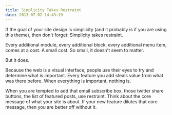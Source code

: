 ```yaml
---
title: Simplicity Takes Restraint
date: 2013-07-02 14:43:19
---
```


If the goal of your site design is simplicity (and it probably is if you are using this theme), then don't forget: Simplicity takes restraint.

Every additional module, every additional block, every additional menu item, comes at a cost. A small cost. So small, it doesn't seem to matter.

But it does.

Because the web is a visual interface, people use their eyes to try and determine what is important. Every feature you add steals value from what was there before. When everything is important, nothing is.

When you are tempted to add that email subscribe box, those twitter share buttons, the list of featured posts, use restraint. Think about the core message of what your site is about. If your new feature dilutes that core message, then you are better off without it.
